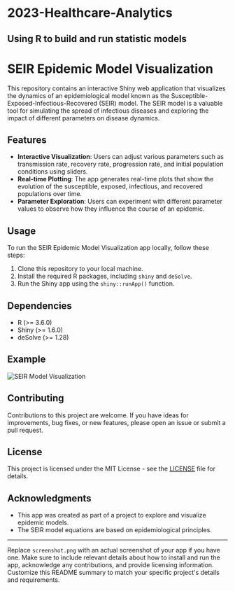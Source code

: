 # 2023-Healthcare-Analytics
Using R to build and run statistic models
---

# SEIR Epidemic Model Visualization

This repository contains an interactive Shiny web application that visualizes the dynamics of an epidemiological model known as the Susceptible-Exposed-Infectious-Recovered (SEIR) model. The SEIR model is a valuable tool for simulating the spread of infectious diseases and exploring the impact of different parameters on disease dynamics.

## Features

- **Interactive Visualization**: Users can adjust various parameters such as transmission rate, recovery rate, progression rate, and initial population conditions using sliders.
- **Real-time Plotting**: The app generates real-time plots that show the evolution of the susceptible, exposed, infectious, and recovered populations over time.
- **Parameter Exploration**: Users can experiment with different parameter values to observe how they influence the course of an epidemic.

## Usage

To run the SEIR Epidemic Model Visualization app locally, follow these steps:

1. Clone this repository to your local machine.
2. Install the required R packages, including `shiny` and `deSolve`.
3. Run the Shiny app using the `shiny::runApp()` function.

## Dependencies

- R (>= 3.6.0)
- Shiny (>= 1.6.0)
- deSolve (>= 1.28)

## Example

![SEIR Model Visualization](screenshot.png)

## Contributing

Contributions to this project are welcome. If you have ideas for improvements, bug fixes, or new features, please open an issue or submit a pull request.

## License

This project is licensed under the MIT License - see the [LICENSE](LICENSE) file for details.

## Acknowledgments

- This app was created as part of a project to explore and visualize epidemic models.
- The SEIR model equations are based on epidemiological principles.

---

Replace `screenshot.png` with an actual screenshot of your app if you have one. Make sure to include relevant details about how to install and run the app, acknowledge any contributions, and provide licensing information. Customize this README summary to match your specific project's details and requirements.
